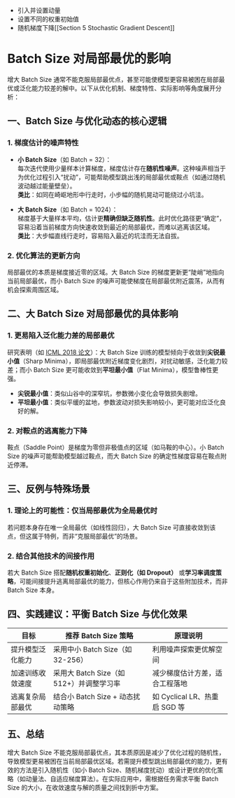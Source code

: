 - 引入并设置动量
- 设置不同的权重初始值
- 随机梯度下降[[Section 5 Stochastic Gradient Descent]]

# Batch Size 对局部最优的影响

增大 Batch Size 通常不能克服局部最优点，甚至可能使模型更容易被困在局部最优或泛化能力较差的解中。以下从优化机制、梯度特性、实际影响等角度展开分析：

## 一、Batch Size 与优化动态的核心逻辑

### 1. 梯度估计的噪声特性
- **小 Batch Size**（如 Batch = 32）：  
  每次迭代使用少量样本计算梯度，梯度估计存在**随机性噪声**。这种噪声相当于为优化过程引入“扰动”，可能帮助模型跳出浅的局部最优或鞍点（如通过随机波动越过能量壁垒）。  
  **类比**：如同在崎岖地形中行走时，小步幅的随机晃动可能绕过小坑洼。

- **大 Batch Size**（如 Batch = 1024）：  
  梯度基于大量样本平均，估计更**精确但缺乏随机性**。此时优化路径更“确定”，容易沿着当前梯度方向快速收敛到最近的局部最优，而难以逃离该区域。  
  **类比**：大步幅直线行走时，容易陷入最近的坑洼而无法自拔。

### 2. 优化算法的更新方向
局部最优的本质是梯度接近零的区域。大 Batch Size 的梯度更新更“陡峭”地指向当前局部最优，而小 Batch Size 的噪声可能使梯度在局部最优附近震荡，从而有机会探索周围区域。

## 二、大 Batch Size 对局部最优的具体影响

### 1. 更易陷入泛化能力差的局部最优
研究表明（如 [ICML 2018 论文](https://arxiv.org/abs/1804.08838)）：大 Batch Size 训练的模型倾向于收敛到**尖锐最小值**（Sharp Minima），即局部最优附近梯度变化剧烈，对扰动敏感，泛化能力较差；而小 Batch Size 更可能收敛到**平坦最小值**（Flat Minima），模型鲁棒性更强。
- **尖锐最小值**：类似山谷中的深窄坑，参数微小变化会导致损失剧增。
- **平坦最小值**：类似平缓的盆地，参数波动对损失影响较小，更可能对应泛化良好的解。

### 2. 对鞍点的逃离能力下降
鞍点（Saddle Point）是梯度为零但非极值点的区域（如马鞍的中心）。小 Batch Size 的噪声可能帮助模型越过鞍点，而大 Batch Size 的确定性梯度容易在鞍点附近停滞。

## 三、反例与特殊场景

### 1. 理论上的可能性：仅当局部最优为全局最优时
若问题本身存在唯一全局最优（如线性回归），大 Batch Size 可直接收敛到该点，但这属于特例，而非“克服局部最优”的场景。

### 2. 结合其他技术的间接作用
若大 Batch Size 搭配**随机权重初始化**、**正则化（如 Dropout）** 或**学习率调度策略**，可能间接提升逃离局部最优的能力，但核心作用仍来自于这些附加技术，而非 Batch Size 本身。

## 四、实践建议：平衡 Batch Size 与优化效果

| 目标                | 推荐 Batch Size 策略                | 原理说明                          |
|---------------------|-------------------------------------|-----------------------------------|
| 提升模型泛化能力    | 采用中小 Batch Size（如 32-256）     | 利用噪声探索更优解空间            |
| 加速训练收敛速度    | 采用大 Batch Size（如 512+）并调整学习率 | 减少梯度估计方差，适合工程落地    |
| 逃离复杂局部最优    | 结合小 Batch Size + 动态扰动策略      | 如 Cyclical LR、热重启 SGD 等     |

## 五、总结
增大 Batch Size 不能克服局部最优点，其本质原因是减少了优化过程的随机性，导致模型更易被困在当前局部最优区域。若需提升模型跳出局部最优的能力，更有效的方法是引入随机性（如小 Batch Size、随机梯度扰动）或设计更优的优化策略（如动量法、自适应梯度算法）。在实际应用中，需根据任务需求平衡 Batch Size 的大小，在收敛速度与解的质量之间找到折中方案。